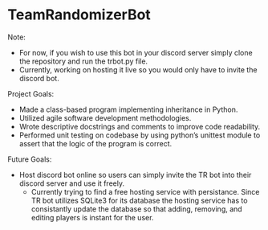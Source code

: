 # TeamRandomizerBot

Note:
- For now, if you wish to use this bot in your discord server simply clone the repository and run the trbot.py file.
- Currently, working on hosting it live so you would only have to invite the discord bot.


Project Goals:

- Made a class-based program implementing inheritance in Python.
- Utilized agile software development methodologies.
- Wrote descriptive docstrings and comments to improve code readability.
- Performed unit testing on codebase by using python’s unittest module to assert that the logic of the program is correct.

Future Goals:
- Host discord bot online so users can simply invite the TR bot into their discord server and use it freely.
  - Currently trying to find a free hosting service with persistance. Since TR bot utilizes SQLite3 for its database
  the hosting service has to consistantly update the database so that adding, removing, and editing players is instant
  for the user.

